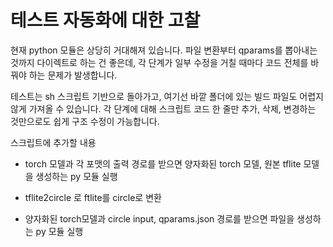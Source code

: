 # 테스트 자동화에 대한 고찰

현재 python 모듈은 상당히 거대해져 있습니다. 파일 변환부터 qparams를 뽑아내는 것까지 다이렉트로 하는 건 좋은데, 각 단계가 일부 수정을 거칠 때마다 코드 전체를 바꿔야 하는 문제가 발생합니다.

테스트는 sh 스크립트 기반으로 돌아가고, 여기선 바깥 폴더에 있는 빌드 파일도 어렵지 않게 가져올 수 있습니다. 각 단계에 대해 스크립트 코드 한 줄만 추가, 삭제, 변경하는 것만으로도 쉽게 구조 수정이 가능합니다.

스크립트에 추가할 내용

- torch 모델과 각 포맷의 출력 경로를 받으면 양자화된 torch 모델, 원본 tflite 모델을 생성하는 py 모듈 실행

- tflite2circle 로 ftlite를 circle로 변환

- 양자화된 torch모델과 circle input, qparams.json 경로를 받으면 파일을 생성하는 py 모듈 실행